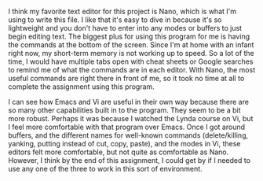 I think my favorite text editor for this project is Nano, which is what I'm using 
to write this file. I like that it's easy to dive in because it's so lightweight
and you don't have to enter into any modes or buffers to just begin editing text.
The biggest plus for using this program for me is having the commands at the 
bottom of the screen. Since I'm at home with an infant right now, my short-term
memory is not working up to speed. So a lot of the time, I would have multiple 
tabs open with cheat sheets or Google searches to remind me of what the commands
are in each editor. With Nano, the most useful commands are right there in front
of me, so it took no time at all to complete the assignment using this program.

I can see how Emacs and Vi are useful in their own way because there are so many
other capabilities built in to the program. They seem to be a bit more robust.
Perhaps it was because I watched the Lynda course on Vi, but I feel more comfortable
with that program over Emacs. Once I got around buffers, and the different names
for well-known commands (delete/killing, yanking, putting instead of cut, copy, paste), 
and the modes in Vi, these editors felt more comfortable, but not quite as comfortable
as Nano. However, I think by the end of this assignment, I could get by if I needed
to use any one of the three to work in this sort of environment. 


